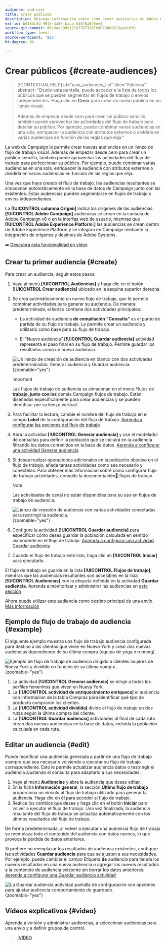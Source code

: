 ```yaml
---
audience: end-user
title: Crear públicos
description: Obtenga información sobre cómo crear audiencias en Adobe Campaign Web
exl-id: b6134c5d-9915-4a85-baca-54578a570ee4
source-git-commit: d6c6aac9d9127a770732b709873008613ae8c639
workflow-type: tm+mt
source-wordcount: '925'
ht-degree: 9%

---
```


# Crear públicos {#create-audiences}

>[!CONTEXTUALHELP]
>id="acw_audiences_list"
>title="Públicos"
>abstract="Desde esta pantalla, puede acceder a la lista de todos los públicos que se pueden segmentar en flujos de trabajo o envíos independientes. Haga clic en **Crear** para crear un nuevo público en un lienzo visual.<br/><br/>Además de empezar desde cero para crear un público sencillo, también puede aprovechar las actividades del flujo de trabajo para detallar su público. Por ejemplo, puede combinar varias audiencias en una sola, enriquecer la audiencia con atributos externos o dividirla en varias audiencias en función de las reglas que elija."

<!--
[!CONTEXTUALHELP]
>id="acw_audiences_create_settings"
>title="Audience settings"
>abstract="Enter the name of the audience and additional options, then click the **Create Audience** button."-->

La web de Campaign le permite crear nuevas audiencias en un lienzo de flujo de trabajo visual. Además de empezar desde cero para crear un público sencillo, también puede aprovechar las actividades del flujo de trabajo para perfeccionar su público. Por ejemplo, puede combinar varias audiencias en una sola, enriquecer la audiencia con atributos externos o dividirla en varias audiencias en función de las reglas que elija.

Una vez que haya creado el flujo de trabajo, las audiencias resultantes se almacenan automáticamente en la base de datos de Campaign junto con las existentes. Estas audiencias pueden segmentarse en flujos de trabajo o envíos independientes.

La **[!UICONTROL columna Origen]** indica los orígenes de las audiencias: **[!UICONTROL Adobe Campaign]** audiencias se crean en la consola de Adobe Campaign v8 o en la interfaz web de usuario, mientras que **[!UICONTROL Adobe Experience Platform:]** las audiencias se crean dentro de Adobe Experience Platform y se integran en Campaign mediante la integración de orígenes y destinos de Adobe Systems.

➡️ [Descubra esta funcionalidad en vídeo](#video)

## Crear tu primer audiencia {#create}

Para crear un audiencia, seguir estos pasos:

1. Vaya al menú **[!UICONTROL Audiencias]** y haga clic en el botón **[!UICONTROL Crear audiencia]** ubicado en la esquina superior derecha.

1. Se crea automáticamente un nuevo flujo de trabajo, que le permite combinar actividades para generar su audiencia. De manera predeterminada, el lienzo contiene dos actividades principales:

   * La actividad de audiencia **de compilación &quot;Consulta&quot;** es el punto de partida de su flujo de trabajo. Le permite crear un audiencia y utilizarlo como base para su flujo de trabajo.

   * El &quot;Nuevo audiencia&quot; **[!UICONTROL Guardar audiencia]** actividad representa el paso final en su flujo de trabajo. Permite guardar los resultados como un nuevo audiencia.

   ![Un lienzo de creación de audiencia en blanco con dos actividades predeterminadas: Generar audiencia y Guardar audiencia.](assets/create-audience-blank.png){zoomable="yes"}

   >[!IMPORTANT]
   >
   >Las flujos de trabajo de audiencia se almacenan en el menú Flujos de **trabajo, junto con los** demás Campaign flujos de trabajo. Están diseñadas específicamente para crear audiencias y se pueden identificar por su lienzo vertical.

1. Para facilitar la lectura, cambie el nombre del flujo de trabajo en el campo **Label** de la configuración del flujo de trabajo. [Aprenda a configurar las opciones del flujo de trabajo](../workflows/workflow-settings.md)

1. Abra la actividad **[!UICONTROL Generar audiencia]** y use el modelador de consultas para definir la población que se incluirá en la audiencia filtrando los datos contenidos en la base de datos. [Aprenda a configurar una actividad Generar audiencia](../workflows/activities/build-audience.md)

1. Si desea realizar operaciones adicionales en la población objetivo en el flujo de trabajo, añada tantas actividades como sea necesario y conéctelas. Para obtener más información sobre cómo configurar flujo de trabajo actividades, consulte la documentación[&#128279;](../workflows/activities/about-activities.md) flujos de trabajo.

   >[!NOTE]
   >
   >Las actividades de canal no están disponibles para su uso en flujos de trabajo de audiencia.

   ![Lienzo de creación de audiencia con varias actividades conectadas para restringir la audiencia.](assets/audience-creation-canvas.png){zoomable="yes"}

1. Configure la actividad **[!UICONTROL Guardar audiencia]** para especificar cómo desea guardar la población calculada en sentido ascendente en el flujo de trabajo. [Aprenda a configurar una actividad Guardar audiencia](../workflows/activities/save-audience.md)

1. Cuando el flujo de trabajo esté listo, haga clic en **[!UICONTROL Iniciar]** para ejecutarlo.

El flujo de trabajo se guarda en la lista **[!UICONTROL Flujos de trabajo]**, mientras que las audiencias resultantes son accesibles en la lista **[!UICONTROL Audiencias]** con la etiqueta definida en la actividad **Guardar audiencia**. Aprenda a monitorizar y administrar las audiencias en [esta sección](manage-audience.md)

Ahora puede utilizar este audiencia como destino principal de una envío. [Más información](add-audience.md)

## Ejemplo de flujo de trabajo de audiencia {#example}

El siguiente ejemplo muestra una flujo de trabajo audiencia configurada para destino a las clientas que viven en Nuevo York y crear dos nuevas audiencias dependiendo de su última compra (equipo de yoga o running).

![Ejemplo de flujo de trabajo de audiencia dirigido a clientes mujeres de Nueva York y dividido en función de su última compra.](assets/audiences-example.png){zoomable="yes"}

1. La actividad **[!UICONTROL Generar audiencia]** se dirige a todos los perfiles femeninos que viven en Nueva York.
1. La **[!UICONTROL actividad de enriquecimiento enriquece]** el audiencia con información de la tabla Compras para identificar qué tipo de producto compraron los clientes.
1. La **[!UICONTROL actividad dividida]** divide el flujo de trabajo en dos rutas según la última compra del cliente.
1. La **[!UICONTROL Guardar audiencia]** actividades al final de cada ruta crean dos nuevas audiencias en la base de datos, incluida la población calculada en cada ruta.

## Editar un audiencia {#edit}

Puede modificar una audiencia generada a partir de una flujo de trabajo siempre que sea necesario volviendo a ejecutar su flujo de trabajo correspondiente. Esto le permite actualizar audiencia datos o restringir el audiencia ajustando el consulta para adaptarlo a sus necesidades.

1. Vaya al menú **Audiencias** y abra la audiencia que desee editar.
1. En la ficha **Información general**, la sección **Último flujo de trabajo** proporciona un vínculo al flujo de trabajo utilizado para generar la audiencia. Haga clic en él para acceder al flujo de trabajo.
1. Realice los cambios que desee y haga clic en el botón **Iniciar** para volver a ejecutar el flujo de trabajo. Una vez finalizada, la audiencia resultante del flujo de trabajo se actualiza automáticamente con los últimos resultados del flujo de trabajo.

De forma predeterminada, al volver a ejecutar una audiencia flujo de trabajo se reemplaza todo el contenido del audiencia con datos nuevos, lo que provoca la pérdida de datos anteriores.

Si prefiere no reemplazar los resultados de audiencia existentes, configure las actividades **Guardar audiencia** para que se ajusten a sus necesidades. Por ejemplo, puede cambiar el campo Etiqueta **de** audiencia para tienda los nuevos resultados en una nueva audiencia o agregar los nuevos resultados a la contenido de audiencia existente sin borrar los datos anteriores. [Aprenda a configurar una Guardar audiencia actividad](../workflows/activities/save-audience.md)

![La Guardar audiencia actividad pantalla de configuración con opciones para ajustar audiencia comportamiento de guardado.](assets/edit-audience-save.png){zoomable="yes"}

## Vídeos explicativos {#video}

Aprenda a versión y administrar audiencias, a seleccionar audiencias para una envío y a definir grupos de control.

>[!VIDEO](https://video.tv.adobe.com/v/3453205?quality=12&captions=spa)